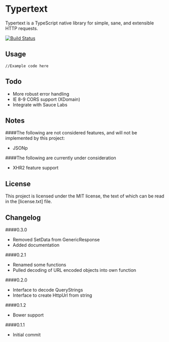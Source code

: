 Typertext
=========
Typertext is a TypeScript native library for simple, sane, and extensible HTTP requests.

[![Build Status](https://secure.travis-ci.org/terribleplan/Typertext.png?branch=master)](https://travis-ci.org/terribleplan/Typertext)

Usage
-----
````
//Example code here
````

Todo
----
- More robust error handling
- IE 8-9 CORS support (XDomain)
- Integrate with Sauce Labs

Notes
-----
####The following are not considered features, and will not be implemented by this project:
- JSONp

####The following are currently under consideration
- XHR2 feature support

License
-------
This project is licensed under the MIT license, the text of which can be read in the [license.txt] file.

Changelog
---------
####0.3.0
- Removed SetData from GenericResponse
- Added documentation

####0.2.1
- Renamed some functions
- Pulled decoding of URL encoded objects into own function

####0.2.0
- Interface to decode QueryStrings
- Interface to create HttpUrl from string

####0.1.2
- Bower support

####0.1.1
- Initial commit